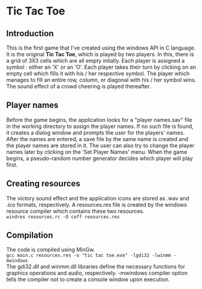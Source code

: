 # Tic Tac Toe
## Introduction
This is the first game that I've created using the windows API in C language. It is the original **Tic Tac Toe**, which is played by two players. In this, there is a grid of 3X3 cells which are all empty intially. Each player is assigned a symbol : either an 'X' or an 'O'. Each player takes their turn by clicking on an empty cell which fills it with his / her respective symbol. The player which manages to fill an entire row, column, or diagonal with his / her symbol wins. The sound effect of a crowd cheering is played thereafter.
## Player names
Before the game begins, the application looks for a "player names.sav" file in the working directory to assign the player names. If no such file is found, it creates a dialog window and prompts the user for the players' names. After the names are entered, a save file by the same name is created and the player names are stored in it. The user can also try to change the player names later by clicking on the 'Set Player Names' menu.
When the game begins, a pseudo-random number generator decides which player will play first.
## Creating resources
The victory sound effect and the application icons are stored as .wav and .ico formats, respectively. A resources.res file is created by the windows resource compiler which contains these two resources.<br>
`windres resources.rc -O coff reosurces.res`
## Compilation
The code is compiled using MinGw. <br>
`gcc main.c resources.res -o "tic tac toe.exe" -lgdi32 -lwinmm -mwindows`<br>
The gdi32.dll and winmm.dll libraries define the necessary functions for graphics operations and audio, respectively. -mwindows compiler option tells the compiler not to create a console window upon execution.
